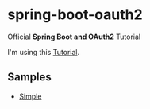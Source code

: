 # spring-boot-oauth2
Official **Spring Boot and OAuth2** Tutorial

I'm using this [Tutorial](https://spring.io/guides/tutorials/spring-boot-oauth2/).   

## Samples

- [Simple](simple/simple.md)


